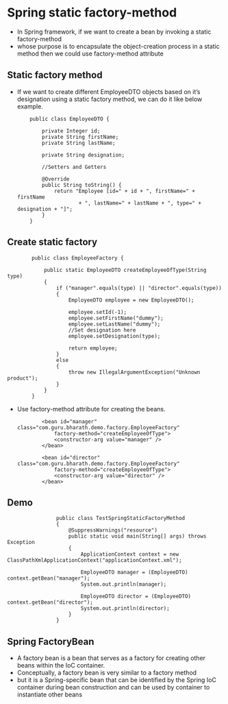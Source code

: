 #	Spring static factory-method

-	In Spring framework, if we want to create a bean by invoking a static factory-method
-	whose purpose is to encapsulate the object-creation process in a static method then we could use factory-method attribute

##	Static factory method


-	If we want to create different EmployeeDTO objects based on it’s designation using a static factory method, we can do it like below example.


			public class EmployeeDTO {
 
				private Integer id;
				private String firstName;
				private String lastName;
			 
				private String designation;
			 
				//Setters and Getters
			 
				@Override
				public String toString() {
					return "Employee [id=" + id + ", firstName=" + firstName
							+ ", lastName=" + lastName + ", type=" + designation + "]";
				}
			}


##	Create static factory 


			public class EmployeeFactory {
     
				public static EmployeeDTO createEmployeeOfType(String type)
				{
					if ("manager".equals(type) || "director".equals(type))
					{
						EmployeeDTO employee = new EmployeeDTO();
						 
						employee.setId(-1);
						employee.setFirstName("dummy");
						employee.setLastName("dummy");
						//Set designation here
						employee.setDesignation(type);
						 
						return employee;
					}
					else
					{
						throw new IllegalArgumentException("Unknown product");
					}
				}
			}
			
			
-	Use factory-method attribute for creating the beans.

				<bean id="manager" class="com.guru.bharath.demo.factory.EmployeeFactory"
					factory-method="createEmployeeOfType">
					<constructor-arg value="manager" />
				</bean>
				 
				<bean id="director" class="com.guru.bharath.demo.factory.EmployeeFactory"
					factory-method="createEmployeeOfType">
					<constructor-arg value="director" />
				</bean>

##	Demo

	
					public class TestSpringStaticFactoryMethod
					{
						@SuppressWarnings("resource")
						public static void main(String[] args) throws Exception
						{
							ApplicationContext context = new ClassPathXmlApplicationContext("applicationContext.xml");
					 
							EmployeeDTO manager = (EmployeeDTO) context.getBean("manager");
							System.out.println(manager);
							 
							EmployeeDTO director = (EmployeeDTO) context.getBean("director");
							System.out.println(director);
						}
					}
					
					
					
##	Spring FactoryBean

-	A factory bean is a bean that serves as a factory for creating other beans within the IoC container.
-	Conceptually, a factory bean is very similar to a factory method
-	but it is a Spring-specific bean that can be identified by the Spring IoC container during bean construction and can be used by container to instantiate other beans


